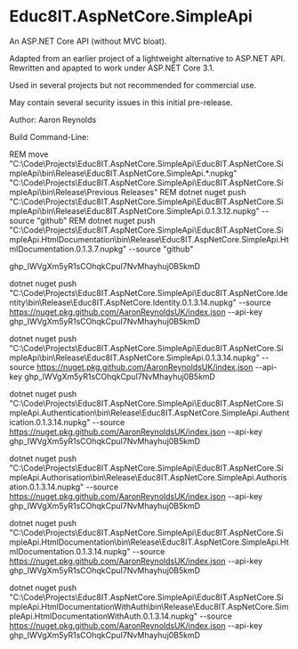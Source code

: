 # Educ8IT.AspNetCore.SimpleApi

An ASP.NET Core API (without MVC bloat).

Adapted from an earlier project of a lightweight alternative to ASP.NET API. Rewritten and apapted to work under ASP.NET Core 3.1.

Used in several projects but not recommended for commercial use.

May contain several security issues in this initial pre-release.

Author: Aaron Reynolds


Build Command-Line:

REM move "C:\Code\Projects\Educ8IT.AspNetCore.SimpleApi\Educ8IT.AspNetCore.SimpleApi\bin\Release\Educ8IT.AspNetCore.SimpleApi.*.nupkg" "C:\Code\Projects\Educ8IT.AspNetCore.SimpleApi\Educ8IT.AspNetCore.SimpleApi\bin\Release\Previous Releases\"
REM dotnet nuget push "C:\Code\Projects\Educ8IT.AspNetCore.SimpleApi\Educ8IT.AspNetCore.SimpleApi\bin\Release\Educ8IT.AspNetCore.SimpleApi.0.1.3.12.nupkg" --source "github"
REM dotnet nuget push "C:\Code\Projects\Educ8IT.AspNetCore.SimpleApi\Educ8IT.AspNetCore.SimpleApi.HtmlDocumentation\bin\Release\Educ8IT.AspNetCore.SimpleApi.HtmlDocumentation.0.1.3.7.nupkg" --source "github"

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

dotnet nuget push "C:\Code\Projects\Educ8IT.AspNetCore.SimpleApi\Educ8IT.AspNetCore.Identity\bin\Release\Educ8IT.AspNetCore.Identity.0.1.3.14.nupkg" --source https://nuget.pkg.github.com/AaronReynoldsUK/index.json --api-key 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

dotnet nuget push "C:\Code\Projects\Educ8IT.AspNetCore.SimpleApi\Educ8IT.AspNetCore.SimpleApi\bin\Release\Educ8IT.AspNetCore.SimpleApi.0.1.3.14.nupkg" --source https://nuget.pkg.github.com/AaronReynoldsUK/index.json --api-key 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

dotnet nuget push "C:\Code\Projects\Educ8IT.AspNetCore.SimpleApi\Educ8IT.AspNetCore.SimpleApi.Authentication\bin\Release\Educ8IT.AspNetCore.SimpleApi.Authentication.0.1.3.14.nupkg" --source https://nuget.pkg.github.com/AaronReynoldsUK/index.json --api-key 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

dotnet nuget push "C:\Code\Projects\Educ8IT.AspNetCore.SimpleApi\Educ8IT.AspNetCore.SimpleApi.Authorisation\bin\Release\Educ8IT.AspNetCore.SimpleApi.Authorisation.0.1.3.14.nupkg" --source https://nuget.pkg.github.com/AaronReynoldsUK/index.json --api-key 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

dotnet nuget push "C:\Code\Projects\Educ8IT.AspNetCore.SimpleApi\Educ8IT.AspNetCore.SimpleApi.HtmlDocumentation\bin\Release\Educ8IT.AspNetCore.SimpleApi.HtmlDocumentation.0.1.3.14.nupkg" --source https://nuget.pkg.github.com/AaronReynoldsUK/index.json --api-key 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

dotnet nuget push "C:\Code\Projects\Educ8IT.AspNetCore.SimpleApi\Educ8IT.AspNetCore.SimpleApi.HtmlDocumentationWithAuth\bin\Release\Educ8IT.AspNetCore.SimpleApi.HtmlDocumentationWithAuth.0.1.3.14.nupkg" --source https://nuget.pkg.github.com/AaronReynoldsUK/index.json --api-key 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
